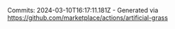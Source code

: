 Commits: 2024-03-10T16:17:11.181Z - Generated via https://github.com/marketplace/actions/artificial-grass
<br>
